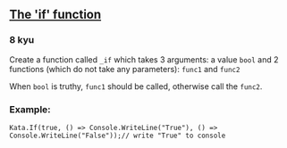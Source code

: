 <h2><a href=https://www.codewars.com/kata/54147087d5c2ebe4f1000805/train/csharp target="_blank">The 'if' function</a></h2><h3>8 kyu</h3><p>Create a function called <code>_if</code> which takes 3 arguments: a  value <code>bool</code> and 2 functions (which do not take any parameters): <code>func1</code> and <code>func2</code></p><p>When <code>bool</code> is truthy, <code>func1</code> should be called, otherwise call the <code>func2</code>.</p><h3 id="example">Example:</h3><pre style="display: none;"><code class="language-coffeescript"><span class="cm-variable">_if</span><span class="cm-punctuation">(</span><span class="cm-atom">true</span><span class="cm-punctuation">,</span> <span class="cm-punctuation">(</span><span class="cm-punctuation">(</span><span class="cm-punctuation">)</span> <span class="cm-operator">-&gt;</span> <span class="cm-variable">console</span><span class="cm-punctuation">.</span><span class="cm-property">log</span> <span class="cm-string">'true'</span><span class="cm-punctuation">)</span><span class="cm-punctuation">,</span> <span class="cm-punctuation">(</span><span class="cm-punctuation">(</span><span class="cm-punctuation">)</span> <span class="cm-operator">-&gt;</span> <span class="cm-variable">console</span><span class="cm-punctuation">.</span><span class="cm-property">log</span> <span class="cm-string">'false'</span><span class="cm-punctuation">)</span><span class="cm-punctuation">)</span><span class="cm-string-2">//</span> <span class="cm-variable">Logs</span> <span class="cm-string">'true'</span> <span class="cm-variable">to</span> <span class="cm-variable">the</span> <span class="cm-variable">console</span><span class="cm-punctuation">.</span></code></pre><pre style="display: none;"><code class="language-c"><span class="cm-type">void</span> <span class="cm-def">the_true</span>() { <span class="cm-variable">printf</span>(<span class="cm-string">"true"</span>); }<span class="cm-type">void</span> <span class="cm-def">the_false</span>() { <span class="cm-variable">printf</span>(<span class="cm-string">"false"</span>); }<span class="cm-variable">_if</span>(<span class="cm-atom">true</span>, <span class="cm-variable">the_true</span>, <span class="cm-variable">the_false</span>);<span class="cm-comment">/* Logs "true" to the console */</span></code></pre><pre style="display: none;"><code class="language-nasm"><span class="cm-tag">the_true:</span>    <span class="cm-keyword">mov</span> <span class="cm-builtin">rdi</span> .true    <span class="cm-keyword">jmp</span> printf.true:   <span class="cm-tag">db</span>  `true\<span class="cm-number">0</span>`<span class="cm-tag">the_false:</span>    <span class="cm-keyword">mov</span> <span class="cm-builtin">rdi</span>, .false    <span class="cm-keyword">jmp</span> printf.false:  <span class="cm-tag">db</span>  `false\<span class="cm-number">0</span>`<span class="cm-keyword">mov</span> dil, <span class="cm-number">1</span><span class="cm-keyword">mov</span> <span class="cm-builtin">rsi</span>, the_true<span class="cm-keyword">mov</span> <span class="cm-builtin">rdx</span>, the_false<span class="cm-keyword">call</span> _if            <span class="cm-comment">; Logs "true" to the console</span></code></pre><pre style="display: none;"><code class="language-cpp"><span class="cm-type">void</span> <span class="cm-def">TheTrue</span>() { <span class="cm-variable">std::cout</span> <span class="cm-operator">&lt;&lt;</span> <span class="cm-string">"true"</span> }<span class="cm-type">void</span> <span class="cm-def">TheFalse</span>() { <span class="cm-variable">std::cout</span> <span class="cm-operator">&lt;&lt;</span> <span class="cm-string">"false"</span> }<span class="cm-variable">_if</span>(<span class="cm-atom">true</span>, <span class="cm-variable">TheTrue</span>, <span class="cm-variable">TheFalse</span>);<span class="cm-comment">// Logs 'true' to the console.</span></code></pre><pre><code class="language-csharp"><span class="cm-variable">Kata</span>.<span class="cm-variable">If</span>(<span class="cm-atom">true</span>, () <span class="cm-operator">=&gt;</span> <span class="cm-variable">Console</span>.<span class="cm-variable">WriteLine</span>(<span class="cm-string">"True"</span>), () <span class="cm-operator">=&gt;</span> <span class="cm-variable">Console</span>.<span class="cm-variable">WriteLine</span>(<span class="cm-string">"False"</span>));<span class="cm-comment">// write "True" to console</span></code></pre><pre style="display: none;"><code class="language-elixir"><span class="cm-variable">_if</span>(<span class="cm-keyword">true</span>, <span class="cm-keyword">fn</span> <span class="cm-arrow">-&gt;</span> <span class="cm-tag">IO</span><span class="cm-operator">.</span><span class="cm-property">puts</span> <span class="cm-string">"true"</span> <span class="cm-keyword">end</span>, <span class="cm-keyword">fn</span> <span class="cm-arrow">-&gt;</span> <span class="cm-tag">IO</span><span class="cm-operator">.</span><span class="cm-property">puts</span> <span class="cm-string">"false"</span> <span class="cm-keyword">end</span>)<span class="cm-comment"># prints "true" to the console</span></code></pre><pre style="display: none;"><code class="language-haskell"><span class="cm-variable">main</span> <span class="cm-keyword">=</span> <span class="cm-variable">_if</span> <span class="cm-builtin">True</span> (<span class="cm-builtin">putStrLn</span> <span class="cm-string">"You spoke the truth"</span>) (<span class="cm-builtin">putStrLn</span> <span class="cm-string">"liar"</span>)<span class="cm-comment">-- puts "You spoke the truth" to the console.</span><span class="cm-variable">_if</span> <span class="cm-builtin">False</span> <span class="cm-string">"Hello"</span> <span class="cm-string">"Goodbye"</span> <span class="cm-comment">-- "Goodbye"</span></code></pre><pre style="display: none;"><code class="language-javascript"><span class="cm-variable">_if</span>(<span class="cm-atom">true</span>, <span class="cm-keyword">function</span>(){<span class="cm-variable">console</span>.<span class="cm-property">log</span>(<span class="cm-string">"True"</span>)}, <span class="cm-keyword">function</span>(){<span class="cm-variable">console</span>.<span class="cm-property">log</span>(<span class="cm-string">"false"</span>)})<span class="cm-comment">// Logs 'True' to the console.</span></code></pre><pre style="display: none;"><code class="language-ruby"><span class="cm-variable">_if</span>(<span class="cm-keyword">true</span>, <span class="cm-keyword">proc</span>{<span class="cm-variable">puts</span> <span class="cm-string">"True"</span>}, <span class="cm-keyword">proc</span>{<span class="cm-variable">puts</span> <span class="cm-string">"False"</span>})<span class="cm-comment"># Logs 'True' to the console.</span></code></pre><pre style="display: none;"><code class="language-python"><span class="cm-keyword">def</span> <span class="cm-def">truthy</span>():   <span class="cm-builtin">print</span>(<span class="cm-string">"True"</span>)  <span class="cm-keyword">def</span> <span class="cm-def">falsey</span>():   <span class="cm-builtin">print</span>(<span class="cm-string">"False"</span>)  <span class="cm-variable">_if</span>(<span class="cm-keyword">True</span>, <span class="cm-variable">truthy</span>, <span class="cm-variable">falsey</span>)<span class="cm-comment"># prints 'True' to the console</span></code></pre><pre style="display: none;"><code class="language-rust"><span class="cm-variable">_if</span>(<span class="cm-builtin">true</span>, || <span class="cm-variable-3">println!</span>(<span class="cm-string">"</span><span class="cm-string">true</span><span class="cm-string">"</span>), || <span class="cm-variable-3">println!</span>(<span class="cm-string">"</span><span class="cm-string">false</span><span class="cm-string">"</span>))# <span class="cm-variable">prints</span> <span class="cm-string">"</span><span class="cm-string">true</span><span class="cm-string">"</span> <span class="cm-variable">to</span> <span class="cm-variable">the</span> <span class="cm-variable">console</span></code></pre><pre style="display: none;"><code class="language-lua"><span class="cm-variable">kata._if</span>(<span class="cm-keyword">true</span>, <span class="cm-keyword">function</span>() <span class="cm-builtin">print</span>(<span class="cm-string">"true"</span>) <span class="cm-keyword">end</span>, <span class="cm-keyword">function</span>() <span class="cm-builtin">print</span>(<span class="cm-string">"false"</span>) <span class="cm-keyword">end</span>)<span class="cm-comment">-- prints "true" to the console</span></code></pre><pre style="display: none;"><code class="language-java"><span class="cm-variable">Kata</span>.<span class="cm-variable">_if</span>(<span class="cm-atom">true</span>, () <span class="cm-operator">-&gt;</span> <span class="cm-variable">System</span>.<span class="cm-variable">out</span>.<span class="cm-variable">println</span>(<span class="cm-string">"true"</span>), () <span class="cm-operator">-&gt;</span> <span class="cm-variable">System</span>.<span class="cm-variable">out</span>.<span class="cm-variable">println</span>(<span class="cm-string">"false"</span>));<span class="cm-comment">// prints "true" to the System out.</span></code></pre>